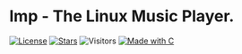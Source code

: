 # lmp - The Linux Music Player.

[![License](https://img.shields.io/github/license/Zer0Flux86/lmp?label=License&labelColor=%23c2c2c2&color=%23555555&style=for-the-badge)](https://github.com/Zer0Flux86/lmp/blob/main/LICENSE)
[![Stars](https://img.shields.io/github/stars/Zer0Flux86/lmp?label=Stars&labelColor=%23c2c2c2&color=%23555555&style=for-the-badge)](https://github.com/Zer0Flux86/lmp/stargazers)
![Visitors](https://img.shields.io/badge/Visitors-11-%23555555?labelColor=%23c2c2c2&style=for-the-badge) <!-- Или упрощенный URL выше -->
[![Made with C](https://img.shields.io/badge/Made%20with-C-blue?labelColor=%23c2c2c2&color=%23555555&style=for-the-badge)](https://en.wikipedia.org/wiki/C_(programming_language))
